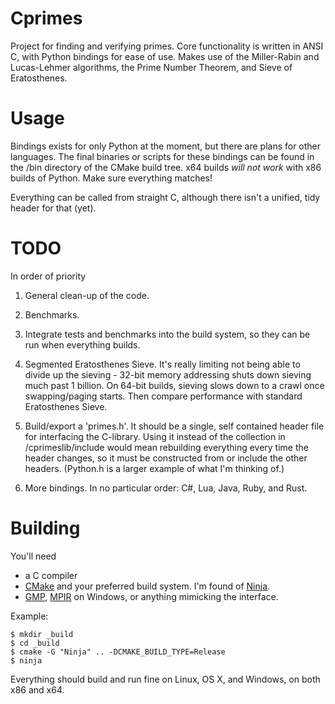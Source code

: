 Cprimes
=======

Project for finding and verifying primes. Core functionality is written in ANSI C, with Python bindings for ease of use. Makes use of the Miller-Rabin and Lucas-Lehmer algorithms, the Prime Number Theorem, and Sieve of Eratosthenes.

Usage
=====

Bindings exists for only Python at the moment, but there are plans for other languages. The final binaries or scripts for these bindings can be found in the /bin directory of the CMake build tree. x64 builds *will not work* with x86 builds of Python. Make sure everything matches!

Everything can be called from straight C, although there isn't a unified, tidy header for that (yet).

TODO
====
In order of priority

1) General clean-up of the code.

2) Benchmarks.

3) Integrate tests and benchmarks into the build system, so they can be run when everything builds.

4) Segmented Eratosthenes Sieve. It's really limiting not being able to divide up the sieving - 32-bit memory addressing shuts down sieving much past 1 billion. On 64-bit builds, sieving slows down to a crawl once swapping/paging starts. Then compare performance with standard Eratosthenes Sieve.

5) Build/export a 'primes.h'. It should be a single, self contained header file for interfacing the C-library. Using it instead of the collection in /cprimeslib/include would mean rebuilding everything every time the header changes, so it must be constructed from or include the other headers. (Python.h is a larger example of what I'm thinking of.)

6) More bindings. In no particular order: C#, Lua, Java, Ruby, and Rust.

Building
========

You'll need 

* a C compiler
* [CMake](http://cmake.org) and your preferred build system. I'm found of [Ninja](http://martine.github.io/ninja/).
* [GMP](http://gmplib.org), [MPIR](http://mpir.org) on Windows, or anything mimicking the interface.

Example:

	$ mkdir _build
	$ cd _build
	$ cmake -G "Ninja" .. -DCMAKE_BUILD_TYPE=Release
	$ ninja

Everything should build and run fine on Linux, OS X, and Windows, on both x86 and x64.
